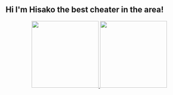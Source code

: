 ## Hi I'm Hisako the best cheater in the area!
<div align="center">
  <a href="https://github.com/ZannaSkull">

  <img height="180em" src="https://github-readme-stats.vercel.app/api?username=ZannaSkull&show_icons=true&theme=dracula&include_all_commits=true&count_private=true"/>
    
  <img height="180em" src="https://github-readme-stats.vercel.app/api/top-langs/?username=ZannaSkull&layout=compact&langs_count=7&theme=dracula"/>
</div>
  
<div style="display: inline_block"><br>
</div>
